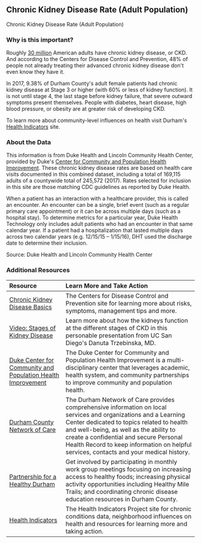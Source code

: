 ## Chronic Kidney Disease Rate (Adult Population) 
Chronic Kidney Disease Rate (Adult Population) 

### Why is this important?
Roughly [30 million](https://www.cdc.gov/kidneydisease/basics.html) American adults have chronic kidney disease, or CKD. And according to the Centers for Disease Control and Prevention, 48% of people not already treating their advanced chronic kidney disease don't even know they have it. 

In 2017, 9.38% of Durham County's adult female patients had chronic kidney disease at Stage 3 or higher (with 60% or less of kidney function). It is not until stage 4, the last stage before kidney failure, that severe outward symptoms present themselves. People with diabetes, heart disease, high blood pressure, or obesity are at greater risk of developing CKD.

To learn more about community-level influences on health visit Durham's [Health Indicators](https://health.dataworks-nc.org) site.

### About the Data
This information is from Duke Health and Lincoln Community Health Center, provided by Duke's [Center for Community and Population Health Improvement](http://www.dukehealthimprovement.org/). These chronic kidney disease rates are based on health care visits documented in this combined dataset, including a total of 169,115 adults of a countywide total of 245,572 (2017). Rates selected for inclusion in this site are those matching CDC guidelines as reported by Duke Health.

When a patient has an interaction with a healthcare provider, this is called an encounter. An encounter can be a single, brief event (such as a regular primary care appointment) or it can be across multiple days (such as a hospital stay). To determine metrics for a particular year, Duke Health Technology only includes adult patients who had an encounter in that same calendar year. If a patient had a hospitalization that lasted multiple days across two calendar years (e.g. 12/15/15 – 1/15/16), DHT used the discharge date to determine their inclusion.

Source: Duke Health and Lincoln Community Health Center

### Additional Resources

|Resource | Learn More and Take Action | 
|:--- | :--- |
|[Chronic Kidney Disease Basics](https://www.cdc.gov/kidneydisease/basics.html)|The Centers for Disease Control and Prevention site for learning more about risks, symptoms, management tips and more.
|[Video: Stages of Kidney Disease](https://www.youtube.com/watch?v=4ivERHvLVcc)|Learn more about how the kidneys function at the different stages of CKD in this personable presentation from UC San Diego's Danuta Trzebinska, MD. 
|[Duke Center for Community and Population Health Improvement](http://www.dukehealthimprovement.org/)|The Duke Center for Community and Population Health Improvement is a multi-disciplinary center that leverages academic, health system, and community partnerships to improve community and population health.
|[Durham County Network of Care](http://durham.nc.networkofcare.org/mh/)|The Durham Network of Care provides comprehensive information on local services and organizations and a Learning Center dedicated to topics related to health and well-being, as well as the ability to create a confidential and secure Personal Health Record to keep information on helpful services, contacts and your medical history.
|[Partnership for a Healthy Durham](http://healthydurham.org/)|Get involved by participating in monthly work group meetings focusing on increasing access to healthy foods; increasing physical activity opportunities including Healthy Mile Trails; and coordinating chronic disease education resources in Durham County.
|[Health Indicators](http://health.dataworks-nc.org)|The Health Indicators Project site for chronic conditions data, neighborhood influences on health and resources for learning more and taking action.
